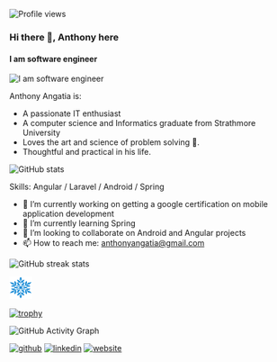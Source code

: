 ![Profile views](https://gpvc.arturio.dev/AnthonyAngatia)  

### Hi there 👋, Anthony here
#### I am software engineer
![I am software engineer](https://im4.ezgif.com/tmp/ezgif-4-5b3717e724.gif)

Anthony Angatia is:
 - A passionate IT enthusiast
 - A computer science and Informatics graduate from Strathmore University
- Loves the art and science of problem solving 🤺.
- Thoughtful and practical in his life. 

![GitHub stats](https://github-readme-stats.vercel.app/api?username=AnthonyAngatia&show_icons=true&count_private=true)  

Skills: Angular / Laravel / Android / Spring 

- 🔭 I’m currently working on getting a google certification on mobile application development 
- 🌱 I’m currently learning Spring 
- 👯 I’m looking to collaborate on Android and Angular projects 
- 📫 How to reach me: anthonyangatia@gmail.com 

![GitHub streak stats](https://github-readme-streak-stats.herokuapp.com/?user=AnthonyAngatia)  

<a href='https://archiveprogram.github.com/'><img src='https://raw.githubusercontent.com/acervenky/animated-github-badges/master/assets/acbadge.gif' width='40' height='40'></a> 

[![trophy](https://github-profile-trophy.vercel.app/?username=AnthonyAngatia)](https://github.com/ryo-ma/github-profile-trophy)

![GitHub Activity Graph](https://activity-graph.herokuapp.com/graph?username=AnthonyAngatia)  

[<img src='https://cdn.jsdelivr.net/npm/simple-icons@3.0.1/icons/github.svg' alt='github' height='40'>](https://github.com/AnthonyAngatia)  [<img src='https://cdn.jsdelivr.net/npm/simple-icons@3.0.1/icons/linkedin.svg' alt='linkedin' height='40'>](https://www.linkedin.com/in/anthony-angatia-6b8a12200/)  [<img src='https://cdn.jsdelivr.net/npm/simple-icons@3.0.1/icons/icloud.svg' alt='website' height='40'>](http://anthonyangatia-a80e6.web.app/)  

